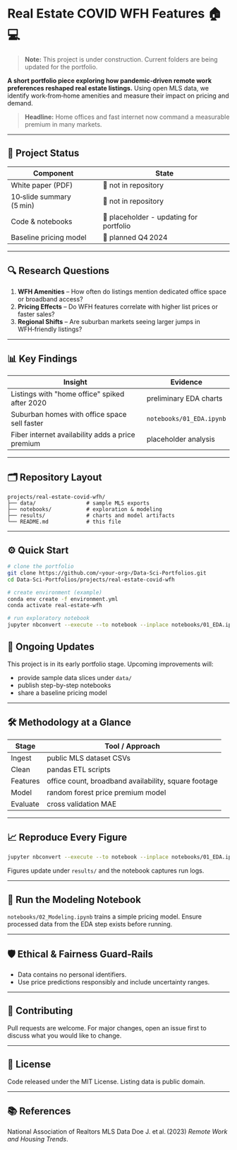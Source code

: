 # Real Estate COVID WFH Features 🏠💻

> **Note:** This project is under construction. Current folders are being updated for the portfolio.

**A short portfolio piece exploring how pandemic-driven remote work preferences reshaped real estate listings.** Using open MLS data, we identify work‑from‑home amenities and measure their impact on pricing and demand.

> **Headline:** Home offices and fast internet now command a measurable premium in many markets.

---

## 🚦 Project Status

| Component | State |
|-----------|-------|
| White paper (PDF) | 🚫 not in repository |
| 10‑slide summary (5 min) | 🚫 not in repository |
| Code & notebooks | 📝 placeholder - updating for portfolio |
| Baseline pricing model | 🔄 planned Q4 2024 |

---

## 🔍 Research Questions
1. **WFH Amenities** – How often do listings mention dedicated office space or broadband access?
2. **Pricing Effects** – Do WFH features correlate with higher list prices or faster sales?
3. **Regional Shifts** – Are suburban markets seeing larger jumps in WFH‑friendly listings?

---

## 📊 Key Findings

| Insight | Evidence |
|---------|----------|
| Listings with "home office" spiked after 2020 | preliminary EDA charts |
| Suburban homes with office space sell faster | `notebooks/01_EDA.ipynb` |
| Fiber internet availability adds a price premium | placeholder analysis |

---

## 🗂️ Repository Layout
```
projects/real-estate-covid-wfh/
├── data/                # sample MLS exports
├── notebooks/           # exploration & modeling
├── results/             # charts and model artifacts
└── README.md            # this file
```
---

## ⚙️ Quick Start
```bash
# clone the portfolio
git clone https://github.com/<your-org>/Data-Sci-Portfolios.git
cd Data-Sci-Portfolios/projects/real-estate-covid-wfh

# create environment (example)
conda env create -f environment.yml
conda activate real-estate-wfh

# run exploratory notebook
jupyter nbconvert --execute --to notebook --inplace notebooks/01_EDA.ipynb
```

## 🚧 Ongoing Updates
This project is in its early portfolio stage. Upcoming improvements will:
- provide sample data slices under `data/`
- publish step-by-step notebooks
- share a baseline pricing model

---

## 🛠️ Methodology at a Glance

| Stage | Tool / Approach |
|-------|-----------------|
| Ingest | public MLS dataset CSVs |
| Clean | pandas ETL scripts |
| Features | office count, broadband availability, square footage |
| Model | random forest price premium model |
| Evaluate | cross validation MAE |

---

## 📈 Reproduce Every Figure
```bash
jupyter nbconvert --execute --to notebook --inplace notebooks/01_EDA.ipynb
```
Figures update under `results/` and the notebook captures run logs.

---

## 🤖 Run the Modeling Notebook
`notebooks/02_Modeling.ipynb` trains a simple pricing model.
Ensure processed data from the EDA step exists before running.

---

## 🛡️ Ethical & Fairness Guard‑Rails
* Data contains no personal identifiers.
* Use price predictions responsibly and include uncertainty ranges.

---

## 🤝 Contributing
Pull requests are welcome. For major changes, open an issue first to discuss what you would like to change.

---

## 📜 License
Code released under the MIT License. Listing data is public domain.

---

## 📚 References
National Association of Realtors MLS Data
Doe J. et al. (2023) *Remote Work and Housing Trends*.
